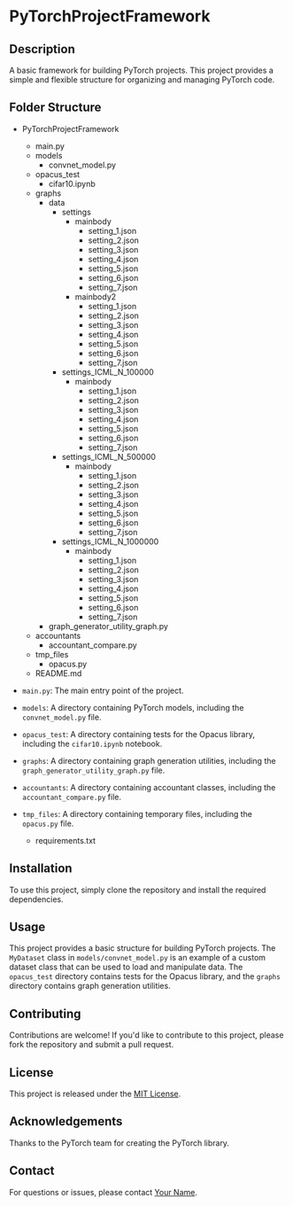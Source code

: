 # PyTorchProjectFramework

## Description

A basic framework for building PyTorch projects. This project provides a simple and flexible structure for organizing and managing PyTorch code.

## Folder Structure
* PyTorchProjectFramework
	+ main.py
	+ models
		- convnet_model.py
	+ opacus_test
		- cifar10.ipynb
	+ graphs
		- data
			- settings
				- mainbody
					- setting_1.json
					- setting_2.json
					- setting_3.json
					- setting_4.json
					- setting_5.json
					- setting_6.json
					- setting_7.json
				- mainbody2
					- setting_1.json
					- setting_2.json
					- setting_3.json
					- setting_4.json
					- setting_5.json
					- setting_6.json
					- setting_7.json
			- settings_ICML_N_100000
				- mainbody
					- setting_1.json
					- setting_2.json
					- setting_3.json
					- setting_4.json
					- setting_5.json
					- setting_6.json
					- setting_7.json
			- settings_ICML_N_500000
				- mainbody
					- setting_1.json
					- setting_2.json
					- setting_3.json
					- setting_4.json
					- setting_5.json
					- setting_6.json
					- setting_7.json
			- settings_ICML_N_1000000
				- mainbody
					- setting_1.json
					- setting_2.json
					- setting_3.json
					- setting_4.json
					- setting_5.json
					- setting_6.json
					- setting_7.json
		- graph_generator_utility_graph.py
	+ accountants
		- accountant_compare.py
	+ tmp_files
		- opacus.py
	+ README.md
* `main.py`: The main entry point of the project.
* `models`: A directory containing PyTorch models, including the `convnet_model.py` file.
* `opacus_test`: A directory containing tests for the Opacus library, including the `cifar10.ipynb` notebook.
* `graphs`: A directory containing graph generation utilities, including the `graph_generator_utility_graph.py` file.
* `accountants`: A directory containing accountant classes, including the `accountant_compare.py` file.
* `tmp_files`: A directory containing temporary files, including the `opacus.py` file.

	+ requirements.txt


## Installation

To use this project, simply clone the repository and install the required dependencies.

## Usage

This project provides a basic structure for building PyTorch projects. The `MyDataset` class in `models/convnet_model.py` is an example of a custom dataset class that can be used to load and manipulate data. The `opacus_test` directory contains tests for the Opacus library, and the `graphs` directory contains graph generation utilities.

## Contributing

Contributions are welcome! If you'd like to contribute to this project, please fork the repository and submit a pull request.

## License

This project is released under the [MIT License](https://opensource.org/licenses/MIT).

## Acknowledgements

Thanks to the PyTorch team for creating the PyTorch library.

## Contact

For questions or issues, please contact [Your Name](mailto:your@email.com).